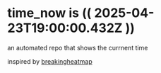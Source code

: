 # time_now is (( 2025-04-23T19:00:00.432Z ))

an automated repo that shows the currnent time

inspired by [breakingheatmap](https://github.com/breakingheatmap/breakingheatmap)
